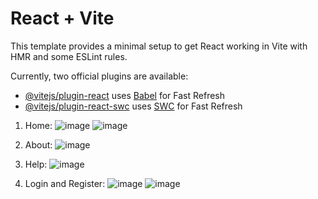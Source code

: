 # React + Vite

This template provides a minimal setup to get React working in Vite with HMR and some ESLint rules.

Currently, two official plugins are available:

- [@vitejs/plugin-react](https://github.com/vitejs/vite-plugin-react/blob/main/packages/plugin-react/README.md) uses [Babel](https://babeljs.io/) for Fast Refresh
- [@vitejs/plugin-react-swc](https://github.com/vitejs/vite-plugin-react-swc) uses [SWC](https://swc.rs/) for Fast Refresh
1.	Home:
![image](https://github.com/user-attachments/assets/60201096-35d9-489c-a84b-9b846494089c)
![image](https://github.com/user-attachments/assets/e7b497f7-c1e1-4131-ae85-2bcd72f280a5)

3.	About:
![image](https://github.com/user-attachments/assets/d2096e01-7857-4cb7-9710-a8ae4571c36b)

4.	Help:
![image](https://github.com/user-attachments/assets/cfa5dff7-a067-4576-8c9a-43987ab94dd6)

5.	Login and Register:
![image](https://github.com/user-attachments/assets/166d7023-d2ed-4ee2-b467-a16a2713706e)
![image](https://github.com/user-attachments/assets/47dbbd7d-fdca-4e41-8e33-d4abe994e640)

 

 
